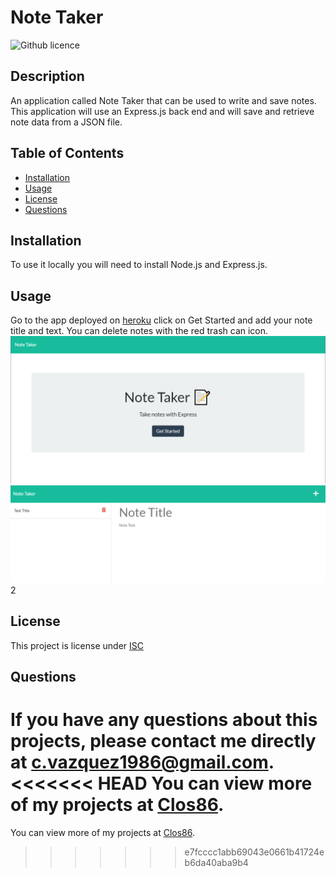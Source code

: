 # Note Taker
  ![Github licence](http://img.shields.io/badge/license-ISC-blue.svg)  
  ## Description 
  An application called Note Taker that can be used to write and save notes. This application will use an Express.js back end and will save and retrieve note data from a JSON file.
  ## Table of Contents
  * [Installation](#installation)
  * [Usage](#usage)
  * [License](#license)
  * [Questions](#questions)
  
  ## Installation 
  To use it locally you will need to install Node.js and Express.js.
  ## Usage 
  Go to the app deployed on [heroku](https://gentle-temple-38295.herokuapp.com/) click on Get Started and add your note title and text. You can delete notes with the red trash can icon.  
  ![ScreenShot](./assets/note_taker1.png)
  ![ScreenShot](./assets/note_taker2.png)
2
  ## License 
  This project is license under [ISC](https://choosealicense.com/licenses/ISC/)
 
  ## Questions
  If you have any questions about this projects, please contact me directly at [c.vazquez1986@gmail.com](mailto:c.vazquez1986@gmail.com).  
<<<<<<< HEAD
  You can view more of my projects at [Clos86](https://github.com/Clos86).
=======
  You can view more of my projects at [Clos86](https://github.com/Clos86).
>>>>>>> e7fcccc1abb69043e0661b41724eb6da40aba9b4
